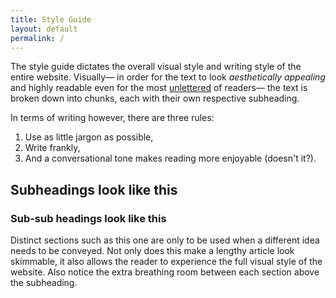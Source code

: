```yaml
---
title: Style Guide
layout: default
permalink: /
---
```


The style guide dictates the overall visual style and writing style of the entire website. Visually— in order for the text to look *aesthetically appealing* and highly readable even for the most [unlettered](https://www.merriam-webster.com/dictionary/unlettered) of readers— the text is broken down into chunks, each with their own respective subheading.

In terms of writing however, there are three rules:

1. Use as little jargon as possible,
2. Write frankly,
3. And a conversational tone makes reading more enjoyable (doesn't it?).

## Subheadings look like this

### Sub-sub headings look like this

Distinct sections such as this one are only to be used when a different idea needs to be conveyed. Not only does this make a lengthy article look skimmable, it also allows the reader to experience the full visual style of the website. Also notice the extra breathing room between each section above the subheading.

